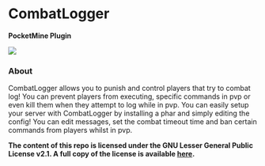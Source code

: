 CombatLogger
===================
__PocketMine Plugin__

[![](https://poggit.pmmp.io/shield.dl.total/CombatLogger)](https://poggit.pmmp.io/p/CombatLogger)

### About

CombatLogger allows you to punish and control players that try to combat log! You can prevent players from executing,
specific commands in pvp or even kill them when they attempt to log while in pvp. You can easily setup your server with
CombatLogger by installing a phar and simply editing the config! You can edit messages, set the combat timeout time and
ban certain commands from players whilst in pvp.

__The content of this repo is licensed under the GNU Lesser General Public License v2.1. A full copy of the license is
available [here](LICENSE).__

